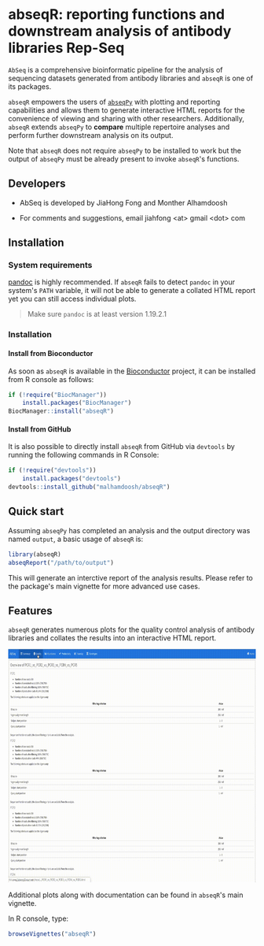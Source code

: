 # abseqR: reporting functions and downstream analysis of antibody libraries Rep-Seq

`AbSeq` is a comprehensive bioinformatic pipeline for the analysis of sequencing datasets generated from antibody libraries and `abseqR` is one of its packages.


`abseqR` empowers the users of [`abseqPy`](https://github.com/malhamdoosh/abseqPy) with
plotting and reporting capabilities and
allows them to generate interactive HTML reports for the convenience of viewing and sharing with other researchers. Additionally, `abseqR` extends `abseqPy` to __compare__ multiple
repertoire analyses and perform further downstream analysis on its output.

Note that `abseqR` does not require `abseqPy` to be installed to work but the output of `abseqPy` must be already present to invoke `abseqR`'s functions.

## Developers

- AbSeq is developed by JiaHong Fong and Monther Alhamdoosh

- For comments and suggestions, email jiahfong \<at\> gmail \<dot\> com

## Installation

### System requirements

[pandoc](http://pandoc.org/installing.html) is highly
recommended. If `abseqR` fails to detect `pandoc` in your
system's `PATH` variable, it will not be able to generate a collated HTML report yet you can still access individual plots.

> Make sure `pandoc` is at least version 1.19.2.1

### Installation

#### Install from Bioconductor

As soon as `abseqR` is available in the [Bioconductor](http://bioconductor.org/) project, it can be installed from R console as follows:
```r
if (!require("BiocManager"))
    install.packages("BiocManager")
BiocManager::install("abseqR")
```

#### Install from GitHub

It is also possible to directly install `abseqR` from GitHub via `devtools` by running the following commands in R Console:
```r
if (!require("devtools"))
    install.packages("devtools")
devtools::install_github("malhamdoosh/abseqR")
```

## Quick start

Assuming `abseqPy` has completed an analysis and the output directory was
named `output`, a basic usage of `abseqR` is:

```r
library(abseqR)
abseqReport("/path/to/output")
```

This will generate an interctive report of the analysis results. Please refer to the package's main vignette for more advanced use cases.


## Features

`abseqR` generates numerous plots for the quality control analysis of antibody libraries
and collates the results into an interactive HTML report.

<div align="center">
    <img src="images/abseq_gif.gif" width=791 height=474>
</div>

Additional plots along with documentation can be found in `abseqR`'s main vignette.

In R console, type:

```r
browseVignettes("abseqR")
```
